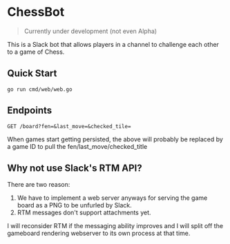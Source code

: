 # ChessBot

> Currently under development (not even Alpha)

This is a Slack bot that allows players in a channel to challenge each other to a game of Chess.

## Quick Start

```
go run cmd/web/web.go
```

## Endpoints

```
GET /board?fen=&last_move=&checked_tile=
```

When games start getting persisted, the above will probably be replaced by a game ID to pull the fen/last_move/checked_title

## Why not use Slack's RTM API?

There are two reason:

1. We have to implement a web server anyways for serving the game board as a PNG to be unfurled by Slack.
2. RTM messages don't support attachments yet.

I will reconsider RTM if the messaging ability improves and I will split off the gameboard rendering webserver
to its own process at that time.